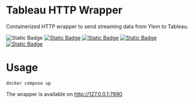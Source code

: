 # Tableau HTTP Wrapper
Containerized HTTP wrapper to send streaming data from Ylem to Tableau.

![Static Badge](https://img.shields.io/badge/Python-3-black)
<a href="https://github.com/ylem-co/tableau-http-wrapper?tab=Apache-2.0-1-ov-file">![Static Badge](https://img.shields.io/badge/license-Apache%202.0-black)</a>
<a href="https://ylem.co" target="_blank">![Static Badge](https://img.shields.io/badge/website-ylem.co-black)</a>
<a href="https://docs.datamin.io" target="_blank">![Static Badge](https://img.shields.io/badge/documentation-docs.datamin.io-black)</a>
<a href="https://join.slack.com/t/ylem-co/shared_invite/zt-2nawzl6h0-qqJ0j7Vx_AEHfnB45xJg2Q" target="_blank">![Static Badge](https://img.shields.io/badge/community-join%20Slack-black)</a>

# Usage

```shell
docker compose up
```

The wrapper is available on http://127.0.0.1:7890
